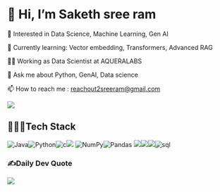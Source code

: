 # 👋 Hi, I’m Saketh sree ram

 👀 Interested in Data Science, Machine Learning, Gen AI
 
 🌱 Currently learning: Vector embedding, Transformers, Advanced RAG
 
 👨‍💻 Working as Data Scientist at AQUERALABS

💬 Ask me about Python, GenAI, Data science

📫 How to reach me : reachout2sreeram@gmail.com


![](https://github-readme-stats.vercel.app/api/top-langs/?username=sakethsreeram7&theme=highcontrast&hide_border=false&include_all_commits=false&count_private=true&layout=compact)



## 👨🏻‍💻Tech Stack
 
![Java](https://img.shields.io/badge/Java-%23ED8B00.svg?style=flat&logo=java&logoColor=white)![Python](https://img.shields.io/badge/%20Python-blue?style=flat-square&logo=python&logoColor=white)![c](https://img.shields.io/badge/C-black?style=flat-square&logo=c&logoColor=white)![](https://img.shields.io/badge/TensorFlow-brown?style=flat-square&logo=TensorFlow&logoColor=white) ![NumPy](https://img.shields.io/badge/numpy-%23013243.svg?style=flat&logo=numpy&logoColor=white)![Pandas](https://img.shields.io/badge/pandas-%23150458.svg?style=flat&logo=pandas&logoColor=white)  ![](https://img.shields.io/badge/PyTorch-red?style=flat-square&logo=TensorFlow&logoColor=white)![](https://img.shields.io/badge/Scikit%E2%80%90learn-yellowgreen?style=flat-square&logo=Scikit%E2%80%90learn&logoColor=white)![](https://img.shields.io/badge/openCV-black?style=flat-square&logo=openCV&logoColor=white)![sql](https://img.shields.io/badge/SQL-brightgreen?style=flat-square&logo=Mysql&logoColor=black)


### ✍️Daily Dev Quote
![](https://quotes-github-readme.vercel.app/api?type=horizontal&theme=dark)

